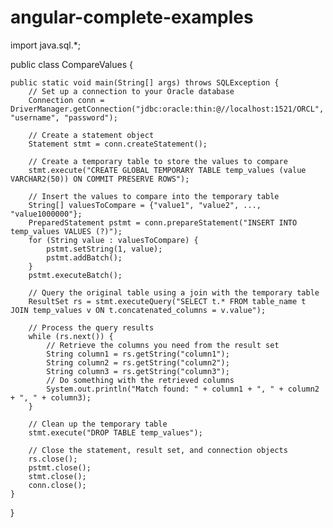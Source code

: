 # angular-complete-examples

import java.sql.*;

public class CompareValues {

    public static void main(String[] args) throws SQLException {
        // Set up a connection to your Oracle database
        Connection conn = DriverManager.getConnection("jdbc:oracle:thin:@//localhost:1521/ORCL", "username", "password");

        // Create a statement object
        Statement stmt = conn.createStatement();

        // Create a temporary table to store the values to compare
        stmt.execute("CREATE GLOBAL TEMPORARY TABLE temp_values (value VARCHAR2(50)) ON COMMIT PRESERVE ROWS");

        // Insert the values to compare into the temporary table
        String[] valuesToCompare = {"value1", "value2", ..., "value1000000"};
        PreparedStatement pstmt = conn.prepareStatement("INSERT INTO temp_values VALUES (?)");
        for (String value : valuesToCompare) {
            pstmt.setString(1, value);
            pstmt.addBatch();
        }
        pstmt.executeBatch();

        // Query the original table using a join with the temporary table
        ResultSet rs = stmt.executeQuery("SELECT t.* FROM table_name t JOIN temp_values v ON t.concatenated_columns = v.value");

        // Process the query results
        while (rs.next()) {
            // Retrieve the columns you need from the result set
            String column1 = rs.getString("column1");
            String column2 = rs.getString("column2");
            String column3 = rs.getString("column3");
            // Do something with the retrieved columns
            System.out.println("Match found: " + column1 + ", " + column2 + ", " + column3);
        }

        // Clean up the temporary table
        stmt.execute("DROP TABLE temp_values");

        // Close the statement, result set, and connection objects
        rs.close();
        pstmt.close();
        stmt.close();
        conn.close();
    }
}

